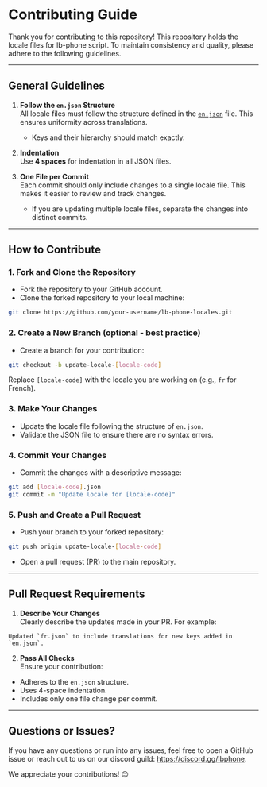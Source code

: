 # Contributing Guide

Thank you for contributing to this repository!
This repository holds the locale files for lb-phone script. To maintain consistency and quality, please adhere to the following guidelines.

---

## General Guidelines

1. **Follow the `en.json` Structure**  
    All locale files must follow the structure defined in the [`en.json`](https://github.com/lbphone/lb-phone-locales/blob/main/en.json) file. This ensures uniformity across translations.

    - Keys and their hierarchy should match exactly.

2. **Indentation**  
    Use **4 spaces** for indentation in all JSON files.

3. **One File per Commit**  
    Each commit should only include changes to a single locale file. This makes it easier to review and track changes.

    - If you are updating multiple locale files, separate the changes into distinct commits.

---

## How to Contribute

### 1. Fork and Clone the Repository
- Fork the repository to your GitHub account.
- Clone the forked repository to your local machine:
```bash
git clone https://github.com/your-username/lb-phone-locales.git
```

### 2. Create a New Branch (optional - best practice)
- Create a branch for your contribution:
```bash
git checkout -b update-locale-[locale-code]
```
Replace `[locale-code]` with the locale you are working on (e.g., `fr` for French).

### 3. Make Your Changes
- Update the locale file following the structure of `en.json`.
- Validate the JSON file to ensure there are no syntax errors.

### 4. Commit Your Changes
- Commit the changes with a descriptive message:
```bash
git add [locale-code].json
git commit -m "Update locale for [locale-code]"
```

### 5. Push and Create a Pull Request
- Push your branch to your forked repository:
```bash
git push origin update-locale-[locale-code]
```
- Open a pull request (PR) to the main repository.

---

## Pull Request Requirements

1. **Describe Your Changes**  
Clearly describe the updates made in your PR. For example:
```
Updated `fr.json` to include translations for new keys added in `en.json`.
```

2. **Pass All Checks**  
Ensure your contribution:
- Adheres to the `en.json` structure.
- Uses 4-space indentation.
- Includes only one file change per commit.

---

## Questions or Issues?
If you have any questions or run into any issues, feel free to open a GitHub issue or reach out to us on our discord guild: https://discord.gg/lbphone.

We appreciate your contributions! 😊

